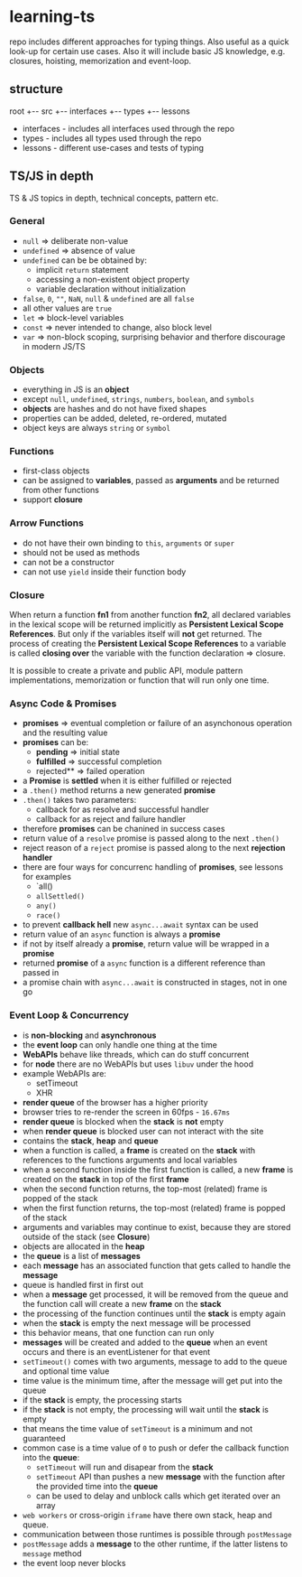 # learning-ts

repo includes different approaches for typing things. Also useful as a quick look-up
for certain use cases. Also it will include basic JS knowledge,
e.g. closures, hoisting, memorization and event-loop.

## structure

root
+-- src
    +-- interfaces
    +-- types
    +-- lessons

- interfaces - includes all interfaces used through the repo
- types - includes all types used through the repo
- lessons - different use-cases and tests of typing

## TS/JS in depth

TS & JS topics in depth, technical concepts, pattern etc.

### General

* `null` => deliberate non-value
* `undefined` => absence of value
* `undefined` can be be obtained by:
  * implicit `return` statement
  * accessing a non-existent object property
  * variable declaration without initialization
* `false`, `0`, `""`, `NaN`, `null` & `undefined` are all `false`
* all other values are `true`
* `let` => block-level variables
* `const` => never intended to change, also block level
* `var` => non-block scoping, surprising behavior and therfore discourage in modern JS/TS

### Objects

* everything in JS is an **object**
* except `null`, `undefined`, `strings`, `numbers`, `boolean`, and `symbols`
* **objects** are hashes and do not have fixed shapes
* properties can be added, deleted, re-ordered, mutated
* object keys are always `string` or `symbol`

### Functions

* first-class objects
* can be assigned to **variables**, passed as **arguments** and be returned from other functions
* support **closure**

### Arrow Functions

* do not have their own binding to `this`, `arguments` or `super`
* should not be used as methods
* can not be a constructor
* can not use `yield` inside their function body

### Closure

When return a function **fn1** from another function **fn2**, all declared variables in the
lexical scope will be returned implicitly as **Persistent Lexical Scope References**.
But only if the variables itself will **not** get returned. The process of creating the 
**Persistent Lexical Scope References** to a variable is called **closing over** the
variable with the function declaration => closure.

It is possible to create a private and public API, module pattern implementations, memorization or function that will run only one time.

### Async Code & Promises

* **promises** => eventual completion or failure of an asynchonous operation and the resulting value
* **promises** can be:
  * **pending** => initial state
  * **fulfilled** => successful completion
  * rejected** => failed operation
* a **Promise** is **settled** when it is either fulfilled or rejected
* a `.then()` method returns a new generated **promise**
* `.then()` takes two parameters:
  * callback for as resolve and successful handler
  * callback for as reject and failure handler
* therefore **promises** can be chanined in success cases
* return value of a `resolve` promise is passed along to the next `.then()`
* reject reason of a `reject` promise is passed along to the next **rejection handler**
* there are four ways for concurrenc handling of **promises**, see lessons for examples
  * `all()
  * `allSettled()`
  * `any()`
  * `race()`
* to prevent **callback hell** new `async...await` syntax can be used
* return value of an `async` function is always a **promise**
* if not by itself already a **promise**, return value will be wrapped in a **promise**
* returned **promise** of a `async` function is a different reference than passed in
* a promise chain with `async...await` is constructed in stages, not in one go

### Event Loop & Concurrency

* is **non-blocking** and **asynchronous**
* the **event loop** can only handle one thing at the time
* **WebAPIs** behave like threads, which can do stuff concurrent
* for **node** there are no WebAPIs but uses `libuv` under the hood
* example WebAPIs are:
  * setTimeout
  * XHR
* **render queue** of the browser has a higher priority
* browser tries to re-render the screen in 60fps - `16.67ms`
* **render queue** is blocked when the **stack** is **not** empty
* when **render queue** is blocked user can not interact with the site
* contains the **stack**, **heap** and **queue**
* when a function is called, a **frame** is created on the **stack** with references to the functions arguments and local variables
* when a second function inside the first function is called, a new **frame** is created on the **stack** in top of the first **frame**
* when the second function returns, the top-most (related) frame is popped of the stack
* when the first function returns, the top-most (related) frame is popped of the stack
* arguments and variables may continue to exist, because they are stored outside of the stack (see **Closure**)
* objects are allocated in the **heap**
* the **queue** is a list of **messages**
* each **message** has an associated function that gets called to handle the **message**
* queue is handled first in first out
* when a **message** get processed, it will be removed from the queue and the function call will create a new **frame** on the **stack**
* the processing of the function continues until the **stack** is empty again
* when the **stack** is empty the next message will be processed
* this behavior means, that one function can run only
* **messages** will be created and added to the **queue** when an event occurs and there is an eventListener for that event
* `setTimeout()` comes with two arguments, message to add to the queue and optional time value
* time value is the minimum time, after the message will get put into the queue
* if the **stack** is empty, the processing starts
* if the **stack** is not empty, the processing will wait until the **stack** is empty
* that means the time value of `setTimeout` is a minimum and not guaranteed
* common case is a time value of `0` to push or defer the callback function into the **queue**:
  * `setTimeout` will run and disapear from the **stack**
  * `setTimeout` API than pushes a new **message** with the function after the provided time into the **queue**
  * can be used to delay and unblock calls which get iterated over an array
* `web workers` or cross-origin `iframe` have there own stack, heap and queue.
* communication between those runtimes is possible through `postMessage`
* `postMessage` adds a **message** to the other runtime, if the latter listens to `message` method
* the event loop never blocks
